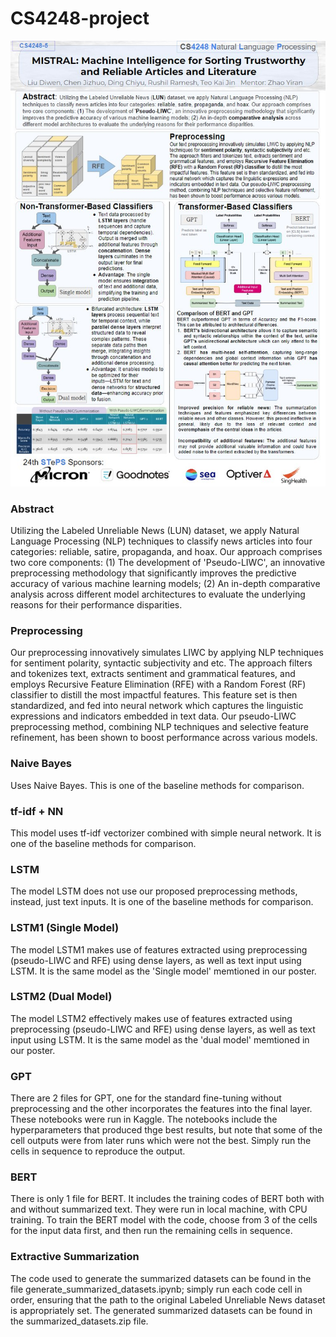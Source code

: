 # CS4248-project
![Poster](./poster_image.jpg)

### Abstract

Utilizing the Labeled Unreliable News (LUN) dataset, we apply Natural Language Processing (NLP) techniques to classify news articles into four categories: reliable, satire, propaganda, and hoax. Our approach comprises two core components: (1) The development of 'Pseudo-LIWC', an innovative preprocessing methodology that significantly improves the predictive accuracy of various machine learning models; (2) An in-depth comparative analysis across different model architectures to evaluate the underlying reasons for their performance disparities.

### Preprocessing

Our preprocessing innovatively simulates LIWC by applying NLP techniques for sentiment polarity, syntactic subjectivity and etc. The approach filters and tokenizes text, extracts sentiment and grammatical features, and employs Recursive Feature Elimination (RFE) with a Random Forest (RF) classifier to distill the most impactful features. This feature set is then standardized, and fed into neural network which captures the linguistic expressions and indicators embedded in text data. Our pseudo-LIWC preprocessing method, combining NLP techniques and selective feature refinement, has been shown to boost performance across various models.

### Naive Bayes

Uses Naive Bayes. This is one of the baseline methods for comparison.

### tf-idf + NN

This model uses tf-idf vectorizer combined with simple neural network. It is one of the baseline methods for comparison.

### LSTM

The model LSTM does not use our proposed preprocessing methods, instead, just text inputs. It is one of the baseline methods for comparison.

### LSTM1 (Single Model)

The model LSTM1 makes use of features extracted using preprocessing (pseudo-LIWC and RFE) using dense layers, as well as text input using LSTM. It is the same model as the 'Single model' memtioned in our poster.

### LSTM2 (Dual Model)

The model LSTM2 effectively makes use of features extracted using preprocessing (pseudo-LIWC and RFE) using dense layers, as well as text input using LSTM. It is the same model as the 'dual model' memtioned in our poster.

### GPT

There are 2 files for GPT, one for the standard fine-tuning without preprocessing and the other incorporates the features into the final layer. These notebooks were run in Kaggle. The notebooks include the hyperparameters that produced thge best results, but note that some of the cell outputs were from later runs which were not the best. Simply run the cells in sequence to reproduce the output.

### BERT

There is only 1 file for BERT. It includes the training codes of BERT both with and without summarized text. They were run in local machine, with CPU training. To train the BERT model with the code, choose from 3 of the cells for the input data first, and then run the remaining cells in sequence.

### Extractive Summarization

The code used to generate the summarized datasets can be found in the file generate_summarized_datasets.ipynb; simply run each code cell in order, ensuring that the path to the original Labeled Unreliable News dataset is appropriately set. The generated summarized datasets can be found in the summarized_datasets.zip file.
